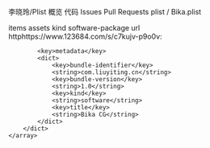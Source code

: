 李晓玲/Plist
概览
代码
Issues
Pull Requests
plist / Bika.plist
<?xml version="1.0" encoding="UTF-8"?>
<!DOCTYPE plist PUBLIC "-//Apple//DTD PLIST 1.0//EN" "http://www.apple.com/DTDs/PropertyList-1.0.dtd">
<plist version="1.0">
<dict>
	<key>items</key>
	<array>
		<dict>
			<key>assets</key>
			<array>
				<dict>
					<key>kind</key>
					<string>software-package</string>
					<key>url</key>
					<string>httphttps://www.123684.com/s/c7kujv-p9o0v:</string>
				</dict>
				<dict>
			
			<key>metadata</key>
			<dict>
				<key>bundle-identifier</key>
				<string>com.liuyiting.cn</string>
				<key>bundle-version</key>
				<string>1.0</string>
				<key>kind</key>
				<string>software</string>
				<key>title</key>
				<string>Bika CG</string>
			</dict>
		</dict>
	</array>
</dict>
</plist>
